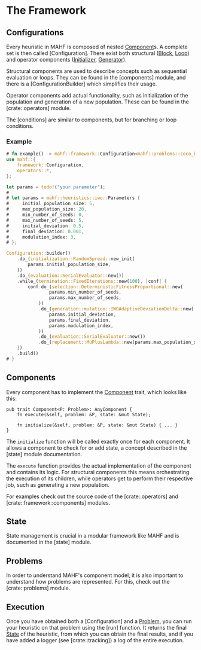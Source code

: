 # The Framework

## Configurations

Every heuristic in MAHF is composed of nested [Component](components::Component)s.
A complete set is then called [Configuration].
There exist both structural ([Block](components::Block), [Loop](components::Loop)) and operator components ([Initializer](mahf::operators::initialization::Initializer), [Generator](mahf::operators::generation::Generator)).

Structural components are used to describe concepts such as sequential evaluation or loops.
They can be found in the [components] module, and there is a [ConfigurationBuilder] which simplifies their usage.

Operator components add actual functionality, such as initialization of the population and generation of a new population. These can be found in the [crate::operators] module.

The [conditions] are similar to components, but for branching or loop conditions.

### Example

```rust
# fn example() -> mahf::framework::Configuration<mahf::problems::coco_bound::CocoInstance> {
use mahf::{
    framework::Configuration,
    operators::*,
};

let params = todo!("your parameter");
#
# let params = mahf::heuristics::iwo::Parameters {
#     initial_population_size: 5,
#     max_population_size: 20,
#     min_number_of_seeds: 0,
#     max_number_of_seeds: 5,
#     initial_deviation: 0.5,
#     final_deviation: 0.001,
#     modulation_index: 3,
# };

Configuration::builder()
    .do_(initialization::RandomSpread::new_init(
        params.initial_population_size,
    ))
    .do_(evaluation::SerialEvaluator::new())
    .while_(termination::FixedIterations::new(100), |conf| {
        conf.do_(selection::DeterministicFitnessProportional::new(
                params.min_number_of_seeds,
                params.max_number_of_seeds,
            ))
            .do_(generation::mutation::IWOAdaptiveDeviationDelta::new(
                params.initial_deviation,
                params.final_deviation,
                params.modulation_index,
            ))
            .do_(evaluation::SerialEvaluator::new())
            .do_(replacement::MuPlusLambda::new(params.max_population_size))
    })
    .build()
# }
```

## Components

Every component has to implement the [Component](components::Component) trait, which looks like this:
```ignore
pub trait Component<P: Problem>: AnyComponent {
    fn execute(&self, problem: &P, state: &mut State);

    fn initialize(&self, problem: &P, state: &mut State) { ... }
}
```

The `initialize` function will be called exactly once for each component.
It allows a component to check for or add state, a concept described in the [state] module documentation.

The `execute` function provides the actual implementation of the component and contains its logic.
For structural components this means orchestrating the execution of its children, while operators get to perform their respective job, such as generating a new population.

For examples check out the source code of the [crate::operators] and [crate::framework::components] modules.

## State

State management is crucial in a modular framework like MAHF and is documented in the [state] module.

## Problems

In order to understand MAHF's component model, it is also important to understand how problems are represented. For this, check out the [crate::problems] module.

## Execution

Once you have obtained both a [Configuration] and a [Problem](crate::problems::Problem), you can run your heuristic on that problem using the [run] function. It returns the final [State](state::State) of the heuristic, from which you can obtain the final results, and if you have added a logger (see [crate::tracking]) a log of the entire execution.
